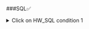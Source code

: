 ###SQL✅
<details>
<summary>Click on HW_SQL condition 1</summary>
1️⃣Первая часть.
▶Таблица employees

1)	Создать таблицу employees
- id. serial,  primary key,
- employee_name. Varchar(50), not null
2)	Наполнить таблицу employee 70 строками.

▶Таблица salary

3)	Создать таблицу salary
- id. Serial  primary key,
- monthly_salary. Int, not null
4)	Наполнить таблицу salary 15 строками:
- 1000
- 1100
- 1200
- 1300
- 1400
- 1500
- 1600
- 1700
- 1800
- 1900
- 2000
- 2100
- 2200
- 2300
- 2400
- 2500

▶Таблица employee_salary

5)	Создать таблицу employee_salary
- id. Serial  primary key,
- employee_id. Int, not null, unique
- salary_id. Int, not null
6)	Наполнить таблицу employee_salary 40 строками:
- в 10 строк из 40 вставить несуществующие employee_id

id	employee_id	salary_id
1	3	7
2	1	4
3	5	9
4	40	13
5	23	4
6	11	2
7	52	10
8	15	13
9	26	4
10	16	1
11	33	7
...	...	...

▶Таблица roles

7)	Создать таблицу roles
- id. Serial  primary key,
- role_name. int, not null, unique
8)	Поменять тип столба role_name с int на varchar(30)
9)	Наполнить таблицу roles 20 строками:

id	role_name
1	Junior Python developer
2	Middle Python developer
3	Senior Python developer
4	Junior Java developer
5	Middle Java developer
6	Senior Java developer
7	Junior JavaScript developer
8	Middle JavaScript developer
9	Senior JavaScript developer
10	Junior Manual QA engineer
11	Middle Manual QA engineer
12	Senior Manual QA engineer
13	Project Manager
14	Designer
15	HR
16	CEO
17	Sales manager
18	Junior Automation QA engineer
19	Middle Automation QA engineer
20	Senior Automation QA engineer


▶Таблица roles_employee

10)	Создать таблицу roles_employee
- id. Serial  primary key,
- employee_id. Int, not null, unique (внешний ключ для таблицы employees, поле id)
- role_id. Int, not null (внешний ключ для таблицы roles, поле id)
11)	Наполнить таблицу roles_employee 40 строками:

id	employee_id	role_id
1	7	2
2	20	4
3	3	9
4	5	13
5	23	4
6	11	2
7	10	9
8	22	13
9	21	3
10	34	4
11	6	7
...	...	...

</details>
